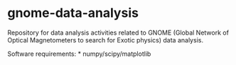 gnome-data-analysis
===================

Repository for data analysis activities related to GNOME (Global Network of Optical Magnetometers to search for Exotic physics) data analysis.

Software requirements:
    * numpy/scipy/matplotlib
